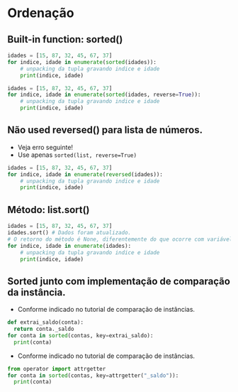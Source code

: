# Ordenação

## Built-in function: sorted()

```python
idades = [15, 87, 32, 45, 67, 37]
for indice, idade in enumerate(sorted(idades)): 
    # unpacking da tupla gravando indice e idade
    print(indice, idade)
``` 

```python
idades = [15, 87, 32, 45, 67, 37]
for indice, idade in enumerate(sorted(idades, reverse=True)): 
    # unpacking da tupla gravando indice e idade
    print(indice, idade)
```  

## Não used reversed() para lista de números.
- Veja erro seguinte! 
- Use apenas `sorted(list, reverse=True)`
```python
idades = [15, 87, 32, 45, 67, 37]
for indice, idade in enumerate(reversed(idades)): 
    # unpacking da tupla gravando indice e idade
    print(indice, idade)
``` 
  
## Método: list.sort()

```python
idades = [15, 87, 32, 45, 67, 37]
idades.sort() # Dados foram atualizado. 
# O retorno do método é None, diferentemente do que ocorre com variável "build-in sorted()".
for indice, idade in enumerate(idades): 
    # unpacking da tupla gravando indice e idade
    print(indice, idade)
``` 

## Sorted junto com implementação de comparação da instância.
- Conforme indicado no tutorial de comparação de instâncias.
```python
def extrai_saldo(conta):
  return conta._saldo
for conta in sorted(contas, key=extrai_saldo):
  print(conta)
```  
- Conforme indicado no tutorial de comparação de instâncias.
```python
from operator import attrgetter
for conta in sorted(contas, key=attrgetter("_saldo")):
  print(conta)
```  
